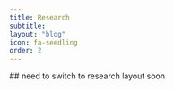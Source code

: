 ```yaml
---
title: Research
subtitle: 
layout: "blog"
icon: fa-seedling
order: 2
---
```

<head>
  <style>
@import url(https://fonts.googleapis.com/css?family=Source+Sans+Pro:400,200,200italic,300,300italic,400italic,600,600italic,700,700italic,900,900italic);

body {
    font-family: 'Source Sans Pro', sans-serif;
    color:#161616;
    font-size: 16px;
}
</style>
</head>
## need to switch to research layout soon
